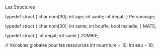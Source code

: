Les Structures

typedef struct {
    char nom[30];
    int age;
    int sante;
    int degat;
} Personnage;

typedef struct {
    char nom[30];
    int sante;
    int bouffe;
    bool maladie;
} MATE;

typedef struct {
    int degat;
    int sante
} ZOMBIE;

// Variables globales pour les ressources
int nourriture = 10;
int eau = 10;